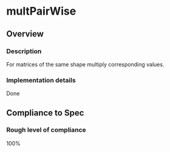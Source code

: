 # multPairWise

## Overview

### Description
For matrices of the same shape multiply corresponding values.

### Implementation details
Done

## Compliance to Spec

### Rough level of compliance  
100%